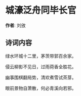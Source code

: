 # 城濠泛舟同毕长官

**作者**: 刘攽

## 诗词内容

绿水环城十二里，茅茨带郭百余家。

侵云柳影不见日，过雨荷香全胜花。

幽事围棋翻局势，清欢煮雪试茶芽。

眼前景物自萧散，何必青溪向若邪。

